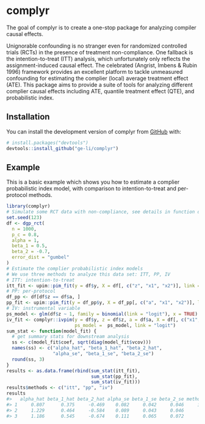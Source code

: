 
<!-- README.md is generated from README.Rmd. Please edit that file -->

# complyr

<!-- badges: start -->
<!-- badges: end -->

The goal of complyr is to create a one-stop package for analyzing
compiler causal effects.

Unignorable confounding is no stranger even for randomized controlled
trials (RCTs) in the presence of treatment non-compliance. One fallback
is the intention-to-treat (ITT) analysis, which unfortunately only
reflects the assignment-induced causal effect. The celebrated (Angrist,
Imbens & Rubin 1996) framework provides an excellent platform to tackle
unmeasured confounding for estimating the complier (local) average
treatment effect (ATE). This package aims to provide a suite of tools
for analyzing different complier causal effects including ATE, quantile
treatment effect (QTE), and probabilistic index.

## Installation

You can install the development version of complyr from
[GitHub](https://github.com/) with:

``` r
# install.packages("devtools")
devtools::install_github("ge-li/complyr")
```

## Example

This is a basic example which shows you how to estimate a complier
probabilistic index model, with comparison to intention-to-treat and
per-protocol methods.

``` r
library(complyr)
# Simulate some RCT data with non-compliance, see details in function docs. 
set.seed(123)
df <- dgp_rct(
  n = 1000,
  p_c = 0.8,
  alpha = 1,
  beta_1 = 0.5,
  beta_2 = -0.7,
  error_dist = "gumbel"
)
# Estimate the complier probabilistic index models
# We use three methods to analyze this data set: ITT, PP, IV
# ITT: intention-to-treat
itt_fit <- upim::pim_fit(y = df$y, X = df[, c("z", "x1", "x2")], link = "logit")
# PP: per-protocol
df_pp <- df[df$z == df$a, ]
pp_fit <- upim::pim_fit(y = df_pp$y, X = df_pp[, c("a", "x1", "x2")], link = "logit")
# IV: instrumental variable
ps_model <- glm(df$z ~ 1, family = binomial(link = "logit"), x = TRUE)
iv_fit <- complyr::ivpim(y = df$y, z = df$z, a = df$a, X = df[, c("x1", "x2")], 
                         ps_model =  ps_model, link = "logit")
sum_stat <- function(model_fit) {
  # get summary stats for downstream analysis
  ss <- c(model_fit$coef, sqrt(diag(model_fit$vcov)))
  names(ss) <- c("alpha_hat", "beta_1_hat", "beta_2_hat",
                 "alpha_se", "beta_1_se", "beta_2_se")
  round(ss, 3)
}
results <- as.data.frame(rbind(sum_stat(itt_fit),
                               sum_stat(pp_fit),
                               sum_stat(iv_fit)))
results$methods <- c("itt", "pp", "iv")
results
#>   alpha_hat beta_1_hat beta_2_hat alpha_se beta_1_se beta_2_se methods
#> 1     0.807      0.375     -0.469    0.082     0.042     0.046     itt
#> 2     1.229      0.464     -0.584    0.089     0.043     0.046      pp
#> 3     1.186      0.545     -0.674    0.111     0.065     0.072      iv
```
